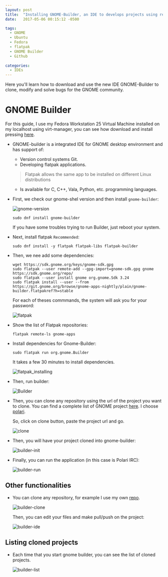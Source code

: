 ```yaml
---
layout: post
title:  "Installing GNOME-Builder, an IDE to develops projects using remote repositories."
date:   2017-05-06 00:15:12 -0500

tags:
  - GNOME
  - Ubuntu
  - Fedora
  - flatpak
  - GNOME Builder
  - Github
  
categories:
  - IDEs
---
```


Here you'll learn how to download and use the new IDE GNOME-Builder to clone, modify and solve bugs for the GNOME community.

# GNOME Builder

For this guide, I use my Fedora Workstation 25 Virtual Machine installed on my localhost using virt-manager, you can see how download and install pressing [here][vm-url].

* GNOME-builder is a integrated IDE for GNOME desktop environment and has support of:
  * Version control systems Git.  
  * Developing flatpak applications.  
  > Flatpak allows the same app to be installed on different Linux distributions
  * Is available for C, C++, Vala, Python, etc. programming languages.

* First, we check our gnome-shel version and then install `gnome-builder`:

  ![gnome-version][gnomeversion]

      sudo dnf install gnome-builder

  If you have some troubles trying to run Builder, just reboot your system.

* Next, install flatpak `Recommended`:

      sudo dnf install -y flatpak flatpak-libs flatpak-builder

* Then, we nee add some dependencies:

      wget https://sdk.gnome.org/keys/gnome-sdk.gpg
      sudo flatpak --user remote-add --gpg-import=gnome-sdk.gpg gnome https://sdk.gnome.org/repo/
      sudo flatpak --user install gnome org.gnome.Sdk 3.24
      sudo flatpak install --user --from https://git.gnome.org/browse/gnome-apps-nightly/plain/gnome-builder.flatpakref?h=stable

  For each of theses commmands, the system will ask you for your password:

  ![flatpak][flatpak_url]

* Show the list of Flatpak repositories:

      flatpak remote-ls gnome-apps

* Install dependencies for Gnome-Builder:

      sudo flatpak run org.gnome.Builder

  It takes a few 30 minutes to install dependencies.

  ![flatpak_installing][fpk_install]

* Then, run builder:

  ![Builder][GNOME-builder]

* Then, you can clone any repository using the url of the project you want to clone. You can find a complete list of GNOME project [here][project-list]. I choose [polari](https://git.gnome.org/browse/polari/).  

  So, click on clone button, paste the project url and go.

  ![clone][clonebutton]

* Then, you will have your project cloned into gnome-builder:

  ![builder-init][gnome-builder-init]

* Finally, you can run the application (in this case is Polari IRC):

  ![builder-run][gnome-builder-run]

## Other functionalities

* You can clone any repository, for example I use my own [repo][repo-url].

  ![builder-clone][builderClone]

  Then, you can edit your files and make pull/push on the project:
  
  ![builder-ide][builderIDE]

## Listing cloned projects

* Each time that you start gnome builder, you can see the list of cloned projects.

  ![builder-list][builderList]

[builderList]:        /assets/IDEs/GNOME-Builder/gnome-builder-list.png
[builderIDE]:         /assets/IDEs/GNOME-Builder/gnome-builder-own-repo.png
[builderClone]:       /assets/IDEs/GNOME-Builder/gnome-builder-clone.png
[repo-url]:           https://github.com/Jenazad/developConfig/
[gnome-builder-init]: /assets/IDEs/GNOME-Builder/gnome-builder-init.png
[gnome-builder-run]:  /assets/IDEs/GNOME-Builder/gnome-builder-run.png
[fpk_install]:        /assets/IDEs/GNOME-Builder/flatpak_installing.png
[vm-url]:             /virtual-machines/Using-Virt-Manager-Tool
[flatpak_url]:        /assets/IDEs/GNOME-Builder/flatpak_exe.png
[clonebutton]:        /assets/IDEs/GNOME-Builder/gnome-builder-polari.png
[project-list]:       https://git.gnome.org/browse/
[gnomeversion]:       /assets/graphicalShell/GNOME/gnome-version.png
[GNOME-builder]:      /assets/IDEs/GNOME-Builder/gnome-builder.png
